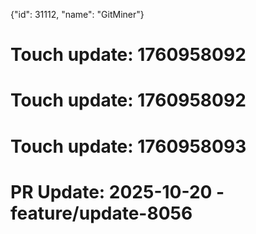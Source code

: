 {"id": 31112, "name": "GitMiner"}

# Touch update: 1760958092

# Touch update: 1760958092

# Touch update: 1760958093

# PR Update: 2025-10-20 - feature/update-8056
